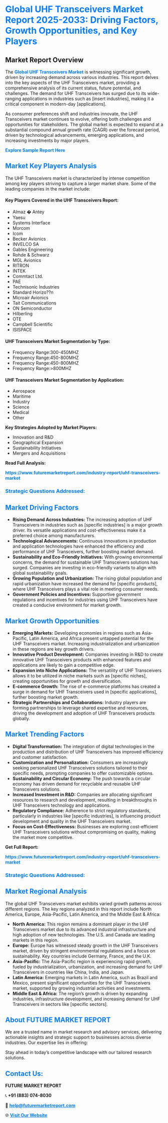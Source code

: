 <h1 style="color: #007BFF;">Global UHF Transceivers Market Report 2025-2033: Driving Factors, Growth Opportunities, and Key Players</h1>

<section id="overview">
<h2>Market Report Overview</h2>
<p>The <a href="https://www.futuremarketreport.com/industry-report/uhf-transceivers-market" style="color: #007BFF; text-decoration: none;"><strong>Global UHF Transceivers Market</strong></a> is witnessing significant growth, driven by increasing demand across various industries. This report delves into the key aspects of the UHF Transceivers market, providing a comprehensive analysis of its current status, future potential, and challenges. The demand for UHF Transceivers has surged due to its wide-ranging applications in industries such as [insert industries], making it a critical component in modern-day [applications].</p>
<p>As consumer preferences shift and industries innovate, the UHF Transceivers market continues to evolve, offering both challenges and opportunities for stakeholders. The global market is expected to expand at a substantial compound annual growth rate (CAGR) over the forecast period, driven by technological advancements, emerging applications, and increasing investments by major players.</p>
</section>

<section id="overview">
<p><a href="https://www.futuremarketreport.com/request-sample/reportId=116180" style="color: #007BFF; text-decoration: none;"><strong>Explore Sample Report Here</strong></a></p>
</section>

<section id="key-players">
<h2 style="color: #007BFF;">Market Key Players Analysis</h2>
<p>The UHF Transceivers market is characterized by intense competition among key players striving to capture a larger market share. Some of the leading companies in the market include:</p>
<h4>Key Players Covered in the UHF Transceivers Report:</h4>
<ul><li>Almaz � Antey</li><li>Yaesu</li><li>Systems Interface</li><li>Morcom</li><li>Icom</li><li>Becker Avionics</li><li>INVELCO SA</li><li>Gables Engineering</li><li>Rohde &amp; Schwarz</li><li>MGL Avionics</li><li>RITRON</li><li>INTEK</li><li>Commtact Ltd.</li><li>PAE</li><li>Technisonic Industries</li><li>Standard Horizo??n</li><li>Microair Avionics</li><li>Tait Communications</li><li>ON Semiconductor</li><li>Hilberling</li><li>OTE</li><li>Campbell Scientific</li><li>ISISPACE</li></ul>
<h4>UHF Transceivers Market Segmentation by Type:</h4>
<ul><li>Frequency Range:300-450MHZ</li><li>Frequency Range:450-800MHZ</li><li>Frequency Range:450-800MHZ</li><li>Frequency Range:&gt;800MHZ</li></ul>

<h4>UHF Transceivers Market Segmentation by Application:</h4>
<ul><li>Aerospace</li><li>Maritime</li><li>Industry</li><li>Science</li><li>Medical</li><li>Other</li></ul>
<p><strong>Key Strategies Adopted by Market Players:</strong></p>
<ul>
<li>Innovation and R&D</li>
<li>Geographical Expansion</li>
<li>Sustainability Initiatives</li>
<li>Mergers and Acquisitions</li>
</ul>
</section>

<section>
<p><strong>Read Full Analysis: </strong></p><a href="https://www.futuremarketreport.com/industry-report/uhf-transceivers-market" style="color: #007BFF; text-decoration: none;"><strong>https://www.futuremarketreport.com/industry-report/uhf-transceivers-market</strong></a>
<h3 style="color: #007BFF;">Strategic Questions Addressed:</h3>
</section>

<section id="driving-factors">
<h2 style="color: #007BFF;">Market Driving Factors</h2>
<ul>
<li><strong>Rising Demand Across Industries:</strong> The increasing adoption of UHF Transceivers in industries such as [specific industries] is a major growth driver. Its versatile applications and cost-effectiveness make it a preferred choice among manufacturers.</li>
<li><strong>Technological Advancements:</strong> Continuous innovations in production and application technologies have enhanced the efficiency and performance of UHF Transceivers, further boosting market demand.</li>
<li><strong>Sustainability and Eco-Friendly Initiatives:</strong> With growing environmental concerns, the demand for sustainable UHF Transceivers solutions has surged. Companies are investing in eco-friendly variants to align with global sustainability goals.</li>
<li><strong>Growing Population and Urbanization:</strong> The rising global population and rapid urbanization have increased the demand for [specific products], where UHF Transceivers plays a vital role in meeting consumer needs.</li>
<li><strong>Government Policies and Incentives:</strong> Supportive government regulations and incentives for industries using UHF Transceivers have created a conducive environment for market growth.</li>
</ul>
</section>

<section id="growth-opportunities">
<h2 style="color: #007BFF;">Market Growth Opportunities</h2>
<ul>
<li><strong>Emerging Markets:</strong> Developing economies in regions such as Asia-Pacific, Latin America, and Africa present untapped potential for the UHF Transceivers market. Increasing industrialization and urbanization in these regions are key growth drivers.</li>
<li><strong>Innovative Product Development:</strong> Companies investing in R&D to create innovative UHF Transceivers products with enhanced features and applications are likely to gain a competitive edge.</li>
<li><strong>Expansion into Niche Applications:</strong> The versatility of UHF Transceivers allows it to be utilized in niche markets such as [specific niches], creating opportunities for growth and diversification.</li>
<li><strong>E-commerce Growth:</strong> The rise of e-commerce platforms has created a surge in demand for UHF Transceivers used in [specific applications], further boosting market growth.</li>
<li><strong>Strategic Partnerships and Collaborations:</strong> Industry players are forming partnerships to leverage shared expertise and resources, driving the development and adoption of UHF Transceivers products globally.</li>
</ul>
</section>

<section id="trending-factors">
<h2 style="color: #007BFF;">Market Trending Factors</h2>
<ul>
<li><strong>Digital Transformation:</strong> The integration of digital technologies in the production and distribution of UHF Transceivers has improved efficiency and customer satisfaction.</li>
<li><strong>Customization and Personalization:</strong> Consumers are increasingly seeking personalized UHF Transceivers solutions tailored to their specific needs, prompting companies to offer customizable options.</li>
<li><strong>Sustainability and Circular Economy:</strong> The push towards a circular economy has driven demand for recyclable and reusable UHF Transceivers solutions.</li>
<li><strong>Increased Investment in R&D:</strong> Companies are allocating significant resources to research and development, resulting in breakthroughs in UHF Transceivers technology and applications.</li>
<li><strong>Regulatory Compliance:</strong> Adherence to strict regulatory standards, particularly in industries like [specific industries], is influencing product development and quality in the UHF Transceivers market.</li>
<li><strong>Focus on Cost-Effectiveness:</strong> Businesses are exploring cost-efficient UHF Transceivers solutions without compromising on quality, making the market more competitive.</li>
</ul>
</section>

<section>
<p><strong>Get Full Report: </strong></p><a href="https://www.futuremarketreport.com/industry-report/uhf-transceivers-market" style="color: #007BFF; text-decoration: none;"><strong>https://www.futuremarketreport.com/industry-report/uhf-transceivers-market</strong></a>
<h3 style="color: #007BFF;">Strategic Questions Addressed:</h3>
</section>


<section id="regional-analysis">
<h2 style="color: #007BFF;">Market Regional Analysis</h2>
<p>The global UHF Transceivers market exhibits varied growth patterns across different regions. The key regions analyzed in this report include North America, Europe, Asia-Pacific, Latin America, and the Middle East & Africa:</p>
<ul>
<li><strong>North America:</strong> This region remains a dominant player in the UHF Transceivers market due to its advanced industrial infrastructure and high adoption of new technologies. The U.S. and Canada are leading markets in this region.</li>
<li><strong>Europe:</strong> Europe has witnessed steady growth in the UHF Transceivers market, driven by stringent environmental regulations and a focus on sustainability. Key countries include Germany, France, and the U.K.</li>
<li><strong>Asia-Pacific:</strong> The Asia-Pacific region is experiencing rapid growth, fueled by industrialization, urbanization, and increasing demand for UHF Transceivers in countries like China, India, and Japan.</li>
<li><strong>Latin America:</strong> Emerging markets in Latin America, such as Brazil and Mexico, present significant opportunities for the UHF Transceivers market, supported by growing industrial activities and investments.</li>
<li><strong>Middle East & Africa:</strong> The region’s growth is driven by expanding industries, infrastructure development, and increasing demand for UHF Transceivers in sectors like [specific sectors].</li>
</ul>
</section>

<footer>
<h2 style="color: #007BFF;">About FUTURE MARKET REPORT</h2>
<p>We are a trusted name in market research and advisory services, delivering actionable insights and strategic support to businesses across diverse industries. Our expertise lies in offering:</p>

<p>Stay ahead in today’s competitive landscape with our tailored research solutions.</p>

<h2 style="color: #007BFF;">Contact Us:</h2>
<p><strong>FUTURE MARKET REPORT</strong></p>
<p>📞 <strong>+91 (883) 074-8030</strong></p>
<p>📧 <strong><a href="mailto:help@futuremarketreport.com" style="color: #007BFF;">help@futuremarketreport.com</a></strong></p>
<p>🌐 <strong><a href="https://www.futuremarketreport.com/" style="color: #007BFF;">Visit Our Website</a></strong></p>
</footer>